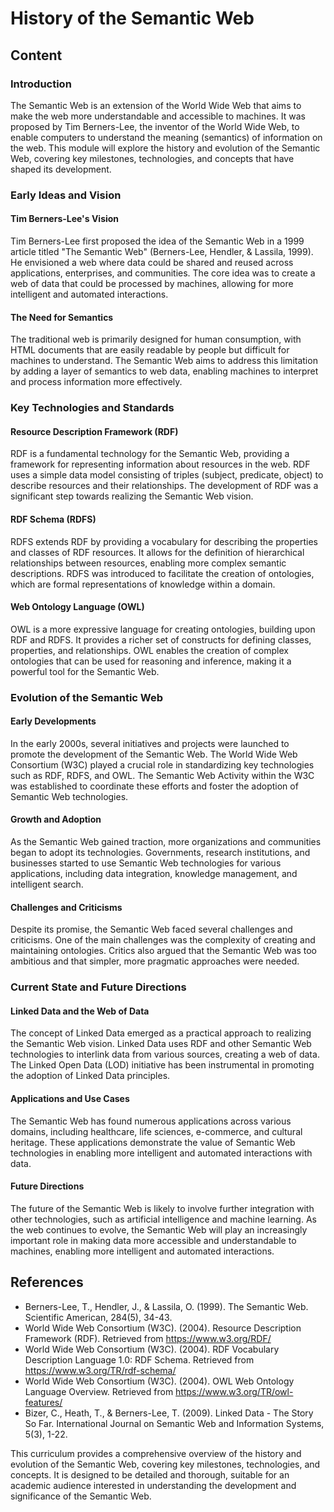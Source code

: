 # History of the Semantic Web

## Content

### Introduction

The Semantic Web is an extension of the World Wide Web that aims to make the web more understandable and accessible to machines. It was proposed by Tim Berners-Lee, the inventor of the World Wide Web, to enable computers to understand the meaning (semantics) of information on the web. This module will explore the history and evolution of the Semantic Web, covering key milestones, technologies, and concepts that have shaped its development.

### Early Ideas and Vision

#### Tim Berners-Lee's Vision

Tim Berners-Lee first proposed the idea of the Semantic Web in a 1999 article titled "The Semantic Web" (Berners-Lee, Hendler, & Lassila, 1999). He envisioned a web where data could be shared and reused across applications, enterprises, and communities. The core idea was to create a web of data that could be processed by machines, allowing for more intelligent and automated interactions.

#### The Need for Semantics

The traditional web is primarily designed for human consumption, with HTML documents that are easily readable by people but difficult for machines to understand. The Semantic Web aims to address this limitation by adding a layer of semantics to web data, enabling machines to interpret and process information more effectively.

### Key Technologies and Standards

#### Resource Description Framework (RDF)

RDF is a fundamental technology for the Semantic Web, providing a framework for representing information about resources in the web. RDF uses a simple data model consisting of triples (subject, predicate, object) to describe resources and their relationships. The development of RDF was a significant step towards realizing the Semantic Web vision.

#### RDF Schema (RDFS)

RDFS extends RDF by providing a vocabulary for describing the properties and classes of RDF resources. It allows for the definition of hierarchical relationships between resources, enabling more complex semantic descriptions. RDFS was introduced to facilitate the creation of ontologies, which are formal representations of knowledge within a domain.

#### Web Ontology Language (OWL)

OWL is a more expressive language for creating ontologies, building upon RDF and RDFS. It provides a richer set of constructs for defining classes, properties, and relationships. OWL enables the creation of complex ontologies that can be used for reasoning and inference, making it a powerful tool for the Semantic Web.

### Evolution of the Semantic Web

#### Early Developments

In the early 2000s, several initiatives and projects were launched to promote the development of the Semantic Web. The World Wide Web Consortium (W3C) played a crucial role in standardizing key technologies such as RDF, RDFS, and OWL. The Semantic Web Activity within the W3C was established to coordinate these efforts and foster the adoption of Semantic Web technologies.

#### Growth and Adoption

As the Semantic Web gained traction, more organizations and communities began to adopt its technologies. Governments, research institutions, and businesses started to use Semantic Web technologies for various applications, including data integration, knowledge management, and intelligent search.

#### Challenges and Criticisms

Despite its promise, the Semantic Web faced several challenges and criticisms. One of the main challenges was the complexity of creating and maintaining ontologies. Critics also argued that the Semantic Web was too ambitious and that simpler, more pragmatic approaches were needed.

### Current State and Future Directions

#### Linked Data and the Web of Data

The concept of Linked Data emerged as a practical approach to realizing the Semantic Web vision. Linked Data uses RDF and other Semantic Web technologies to interlink data from various sources, creating a web of data. The Linked Open Data (LOD) initiative has been instrumental in promoting the adoption of Linked Data principles.

#### Applications and Use Cases

The Semantic Web has found numerous applications across various domains, including healthcare, life sciences, e-commerce, and cultural heritage. These applications demonstrate the value of Semantic Web technologies in enabling more intelligent and automated interactions with data.

#### Future Directions

The future of the Semantic Web is likely to involve further integration with other technologies, such as artificial intelligence and machine learning. As the web continues to evolve, the Semantic Web will play an increasingly important role in making data more accessible and understandable to machines, enabling more intelligent and automated interactions.

## References

- Berners-Lee, T., Hendler, J., & Lassila, O. (1999). The Semantic Web. Scientific American, 284(5), 34-43.
- World Wide Web Consortium (W3C). (2004). Resource Description Framework (RDF). Retrieved from https://www.w3.org/RDF/
- World Wide Web Consortium (W3C). (2004). RDF Vocabulary Description Language 1.0: RDF Schema. Retrieved from https://www.w3.org/TR/rdf-schema/
- World Wide Web Consortium (W3C). (2004). OWL Web Ontology Language Overview. Retrieved from https://www.w3.org/TR/owl-features/
- Bizer, C., Heath, T., & Berners-Lee, T. (2009). Linked Data - The Story So Far. International Journal on Semantic Web and Information Systems, 5(3), 1-22.

This curriculum provides a comprehensive overview of the history and evolution of the Semantic Web, covering key milestones, technologies, and concepts. It is designed to be detailed and thorough, suitable for an academic audience interested in understanding the development and significance of the Semantic Web.